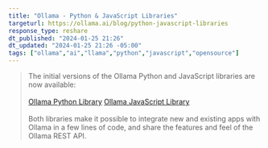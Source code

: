 ```yaml
---
title: "Ollama - Python & JavaScript Libraries"
targeturl: https://ollama.ai/blog/python-javascript-libraries
response_type: reshare
dt_published: "2024-01-25 21:26"
dt_updated: "2024-01-25 21:26 -05:00"
tags: ["ollama","ai","llama","python","javascript","opensource"]
---
```


> The initial versions of the Ollama Python and JavaScript libraries are now available:  
> <br>
>   [Ollama Python Library](https://github.com/ollama/ollama-python)
>   [Ollama JavaScript Library](https://github.com/ollama/ollama-js)  
> <br>
> Both libraries make it possible to integrate new and existing apps with Ollama in a few lines of code, and share the features and feel of the Ollama REST API.  
